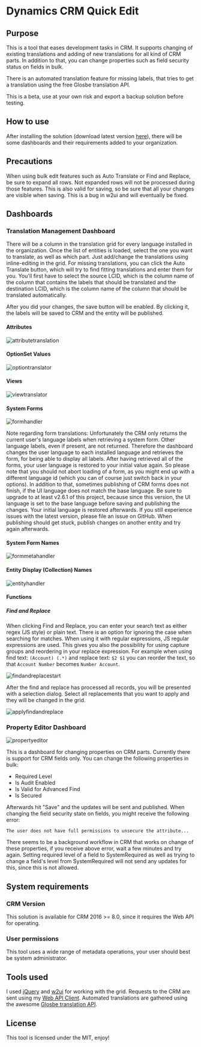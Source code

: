 # Dynamics CRM Quick Edit

## Purpose
This is a tool that eases development tasks in CRM.
It supports changing of existing translations and adding of new translations for all kind of CRM parts.
In addition to that, you can change properties such as field security status on fields in bulk.

There is an automated translation feature for missing labels, that tries to get a translation using the free Glosbe translation API.

This is a beta, use at your own risk and export a backup solution before testing.

## How to use
After installing the solution (download latest version [here](https://github.com/DigitalFlow/Xrm-Quick-Edit/releases)), there will be some dashboards and their requirements added to your organization.

## Precautions
When using bulk edit features such as Auto Translate or Find and Replace, be sure to expand all rows. Not expanded rows will not be processed during those features. This is also valid for saving, so be sure that all your changes are visible when saving.
This is a bug in w2ui and will eventually be fixed.

## Dashboards
### Translation Management Dashboard
There will be a column in the translation grid for every language installed in the organization.
Once the list of entities is loaded, select the one you want to translate, as well as which part.
Just add/change the translations using inline-editing in the grid.
For missing translations, you can click the Auto Translate button, which will try to find fitting translations and enter them for you. You'll first have to select the source LCID, which is the column name of the column that contains the labels that should be translated and the destination LCID, which is the column name of the column that should be translated automatically.

After you did your changes, the save button will be enabled. By clicking it, the labels will be saved to CRM and the entity will be published.

#### Attributes
![attributetranslation](https://cloud.githubusercontent.com/assets/4287938/23101939/9e48451e-f69f-11e6-9572-3480aa0eed8d.PNG)

#### OptionSet Values
![optiontranslator](https://cloud.githubusercontent.com/assets/4287938/23101940/9e48b558-f69f-11e6-86a6-f1bcbb34fbfe.PNG)

#### Views
![viewtranslator](https://cloud.githubusercontent.com/assets/4287938/23101937/9e46a95c-f69f-11e6-9340-1a810e091140.PNG)

#### System Forms
![formhandler](https://cloud.githubusercontent.com/assets/4287938/23101938/9e482f2a-f69f-11e6-909f-619ddfffcdcb.PNG)

Note regarding form translations: Unfortunately the CRM only returns the current user's language labels when retrieving a system form. Other language labels, even if present, are not returned. Therefore the dashboard changes the user language to each installed language and retrieves the form, for being able to display all labels. After having retrieved all of the forms, your user language is restored to your initial value again.
So please note that you should not abort loading of a form, as you might end up with a different language id (which you can of course just switch back in your options).
In addition to that, sometimes publishing of CRM forms does not finish, if the UI language does not match the base language. Be sure to upgrade to at least v2.6.1 of this project, because since this version, the UI language is set to the base language before saving and publishing the changes. Your initial language is restored afterwards.
If you still experience issues with the latest version, please file an issue on GitHub. When publishing should get stuck, publish changes on another entity and try again afterwards.

#### System Form Names
![formmetahandler](https://cloud.githubusercontent.com/assets/4287938/23101941/9e4994f0-f69f-11e6-9c7e-e8d39aa2ce21.PNG)

#### Entity Display (Collection) Names
![entityhandler](https://cloud.githubusercontent.com/assets/4287938/23101942/9e4cc1ca-f69f-11e6-8e0a-8f040380623a.PNG)

#### Functions
##### Find and Replace
When clicking Find and Replace, you can enter your search text as either regex (JS style) or plain text.
There is an option for ignoring the case when searching for matches.
When using it with regular expressions, JS regular expressions are used. This gives you also the possibility for using capture groups and reordering in your replace expression. For example when using find text: ```(Account) (.*)``` and replace text: ```$2 $1``` you can reorder the text, so that `Account Number` becomes `Number Account`.

![findandreplacestart](https://cloud.githubusercontent.com/assets/4287938/22790460/93e81880-eee6-11e6-87ef-a9761ccd821c.PNG)

After the find and replace has processed all records, you will be presented with a selection dialog.
Select all replacements that you want to apply and they will be changed in the grid.

![applyfindandreplace](https://cloud.githubusercontent.com/assets/4287938/22790577/f210c70e-eee6-11e6-8b86-a32fd65ba017.PNG)

### Property Editor Dashboard
![propertyeditor](https://cloud.githubusercontent.com/assets/4287938/22862381/b547167c-f12d-11e6-838c-633358003d59.PNG)

This is a dashboard for changing properties on CRM parts. Currently there is support for CRM fields only.
You can change the following properties in bulk:
- Required Level
- Is Audit Enabled
- Is Valid for Advanced Find
- Is Secured

Afterwards hit "Save" and the updates will be sent and published.
When changing the field security state on fields, you might receive the following error:
```
The user does not have full permissions to unsecure the attribute...
```

There seems to be a background workflow in CRM that works on change of these properties, if you receive above error, wait a few minutes and try again. 
Setting required level of a field to SystemRequired as well as trying to change a field's level from SystemRequired will not send any updates for this, since this is not allowed.


## System requirements
### CRM Version
This solution is available for CRM 2016 >= 8.0, since it requires the Web API for operating.

### User permissions
This tool uses a wide range of metadata operations, your user should best be system administrator.

## Tools used
I used [jQuery](https://github.com/jquery/jquery) and [w2ui](https://github.com/vitmalina/w2ui) for working with the grid.
Requests to the CRM are sent using my [Web API Client](https://github.com/DigitalFlow/Xrm-WebApi-Client).
Automated translations are gathered using the awesome [Glosbe translation API](https://de.glosbe.com/a-api).

## License
This tool is licensed under the MIT, enjoy!
